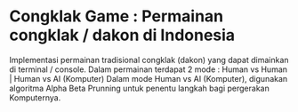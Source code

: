 # Congklak Game : Permainan congklak / dakon di Indonesia
Implementasi permainan tradisional congklak (dakon) yang dapat dimainkan di terminal / console. 
Dalam permainan terdapat 2 mode : Human vs Human | Human vs AI (Komputer)
Dalam mode Human vs AI (Komputer), digunakan algoritma Alpha Beta Prunning untuk penentu langkah bagi pergerakan Komputernya. 
